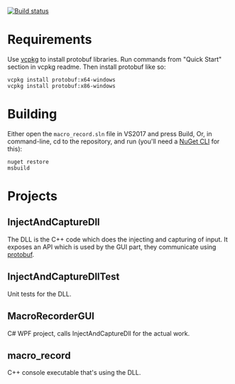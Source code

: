 [![Build status](https://ci.appveyor.com/api/projects/status/dbelbyyagqukwslb?svg=true)](https://ci.appveyor.com/project/Alien-AV/macro-record)
# Requirements
Use [vcpkg](https://github.com/Microsoft/vcpkg/) to install protobuf libraries.
Run commands from "Quick Start" section in vcpkg readme. Then install protobuf like so:
```
vcpkg install protobuf:x64-windows
vcpkg install protobuf:x86-windows
```
# Building
Either open the `macro_record.sln` file in VS2017 and press Build,
Or, in command-line, cd to the repository, and run (you'll need a [NuGet CLI](https://www.nuget.org/downloads) for this):
```
nuget restore
msbuild
```
# Projects
## InjectAndCaptureDll
The DLL is the C++ code which does the injecting and capturing of input.
It exposes an API which is used by the GUI part, they communicate using [protobuf](https://developers.google.com/protocol-buffers/).
## InjectAndCaptureDllTest
Unit tests for the DLL.
## MacroRecorderGUI
C# WPF project, calls InjectAndCaptureDll for the actual work.
## macro_record
C++ console executable that's using the DLL.
